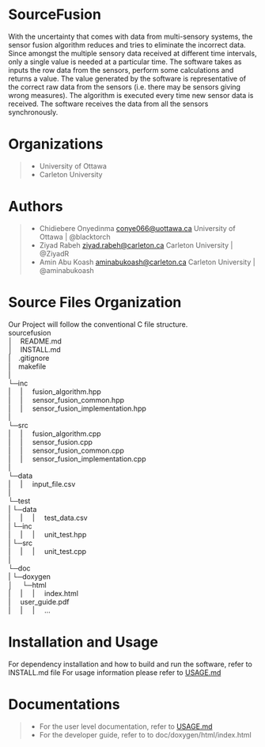 # SourceFusion
With the uncertainty that comes with data from multi-sensory systems, the sensor fusion algorithm reduces and tries to eliminate the incorrect data. Since amongst the multiple sensory data received at different time intervals, only a single value is needed at a particular time.
The software takes as inputs the row data from the sensors, perform some calculations and returns a value. The value generated by the software is representative of the correct raw data from the sensors (i.e. there may be sensors giving wrong measures). The algorithm is executed every time new
sensor data is received. The software receives the data from all the sensors synchronously.

# Organizations
> - University of Ottawa
> - Carleton University

# Authors
> - Chidiebere Onyedinma <conye066@uottawa.ca> University of Ottawa | @blacktorch
> - Ziyad Rabeh <ziyad.rabeh@carleton.ca> Carleton University | @ZiyadR
> - Amin Abu Koash <aminabukoash@carleton.ca> Carleton University | @aminabukoash

# Source Files Organization
Our Project will follow the conventional C file structure.<br>
sourcefusion<br>
│&nbsp;&nbsp;&nbsp;&nbsp;README.md<br>
│&nbsp;&nbsp;&nbsp;&nbsp;INSTALL.md<br>
|&nbsp;&nbsp;&nbsp;&nbsp;.gitignore<br>
|&nbsp;&nbsp;&nbsp;&nbsp;makefile<br>
|<br>
└─inc<br>
|&nbsp;&nbsp;&nbsp;&nbsp;   |&nbsp;&nbsp;&nbsp;&nbsp;   fusion_algorithm.hpp<br>
|&nbsp;&nbsp;&nbsp;&nbsp;   |&nbsp;&nbsp;&nbsp;&nbsp;   sensor_fusion_common.hpp<br>
|&nbsp;&nbsp;&nbsp;&nbsp;   |&nbsp;&nbsp;&nbsp;&nbsp;   sensor_fusion_implementation.hpp<br>
|<br>
└─src<br>
|&nbsp;&nbsp;&nbsp;&nbsp;   |&nbsp;&nbsp;&nbsp;&nbsp;   fusion_algorithm.cpp<br>
|&nbsp;&nbsp;&nbsp;&nbsp;   |&nbsp;&nbsp;&nbsp;&nbsp;   sensor_fusion.cpp<br>
|&nbsp;&nbsp;&nbsp;&nbsp;   |&nbsp;&nbsp;&nbsp;&nbsp;   sensor_fusion_common.cpp<br>
|&nbsp;&nbsp;&nbsp;&nbsp;   |&nbsp;&nbsp;&nbsp;&nbsp;   sensor_fusion_implementation.cpp<br>
|<br>
└─data<br>
|&nbsp;&nbsp;&nbsp;&nbsp;   |&nbsp;&nbsp;&nbsp;&nbsp;   input_file.csv<br>
|<br>
└─test<br>
|	└─data<br>
|&nbsp;&nbsp;&nbsp;&nbsp;	|&nbsp;&nbsp;&nbsp;&nbsp;	|&nbsp;&nbsp;&nbsp;&nbsp; test_data.csv<br>
|   └─inc<br>
|&nbsp;&nbsp;&nbsp;&nbsp;	|&nbsp;&nbsp;&nbsp;&nbsp;	|&nbsp;&nbsp;&nbsp;&nbsp; unit_test.hpp<br>
|   └─src<br>
|&nbsp;&nbsp;&nbsp;&nbsp;	|&nbsp;&nbsp;&nbsp;&nbsp;	|&nbsp;&nbsp;&nbsp;&nbsp; unit_test.cpp<br>
|<br>
└─doc<br>
|	└─doxygen<br>
│&nbsp;&nbsp;&nbsp;&nbsp;   └─html<br>
|&nbsp;&nbsp;&nbsp;&nbsp;   |&nbsp;&nbsp;&nbsp;&nbsp;   |&nbsp;&nbsp;&nbsp;&nbsp;	index.html<br>
|&nbsp;&nbsp;&nbsp;&nbsp;   user_guide.pdf<br>
|&nbsp;&nbsp;&nbsp;&nbsp;	|&nbsp;&nbsp;&nbsp;&nbsp;	|&nbsp;&nbsp;&nbsp;&nbsp;	...<br>


# Installation and Usage
For dependency installation and how to build and run the software, refer to INSTALL.md file
For usage information please refer to [USAGE.md](https://github.com/aminabukoash/sourcefusion/blob/master/USAGE.md) 

# Documentations
> - For the user level documentation, refer to  [USAGE.md](https://github.com/aminabukoash/sourcefusion/blob/master/USAGE.md) 
> - For the developer guide, refer to to doc/doxygen/html/index.html

